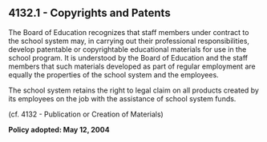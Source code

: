 ## 4132.1 - Copyrights and Patents

The Board of Education recognizes that staff members under contract to the school system may, in carrying out their professional responsibilities, develop patentable or copyrightable educational materials for use in the school program. It is understood by the Board of Education and the staff members that such materials developed as part of regular employment are equally the properties of the school system and the employees.

The school system retains the right to legal claim on all products created by its employees on the job with the assistance of school system funds.

(cf. 4132 - Publication or Creation of Materials)

**Policy adopted:  May 12, 2004**

